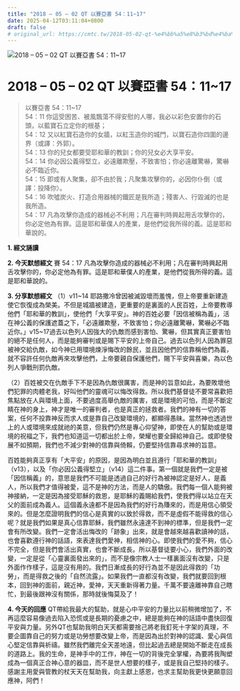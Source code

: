 ```yaml
---
title: "2018 – 05 – 02 QT 以賽亞書 54：11~17"
date: 2025-04-12T03:11:04+0800
draft: false
# original_url: https://cmtc.tw/2018-05-02-qt-%e4%bb%a5%e8%b3%bd%e4%ba%9e%e6%9b%b8-54%ef%bc%9a1117
---
```


![2018 – 05 – 02 QT 以賽亞書 54：11\~17](/images/qt.jpg   "2018 – 05 – 02 QT 以賽亞書 54：11\~17")

# 2018 – 05 – 02 QT 以賽亞書 54：11\~17

> 以賽亞書 54：11\~17  
> 54：11 你這受困苦、被風飄蕩不得安慰的人哪，我必以彩色安置你的石頭，以藍寶石立定你的根基；  
> 54：12 又以紅寶石造你的女牆，以紅玉造你的城門，以寶石造你四圍的邊界（或譯：外郭）。  
> 54：13 你的兒女都要受耶和華的教訓；你的兒女必大享平安。  
> 54：14 你必因公義得堅立，必遠離欺壓，不致害怕；你必遠離驚嚇，驚嚇必不臨近你。  
> 54：15 即或有人聚集，卻不由於我；凡聚集攻擊你的，必因你仆倒（或譯：投降你）。  
> 54：16 吹噓炭火、打造合用器械的鐵匠是我所造；殘害人、行毀滅的也是我所造。  
> 54：17 凡為攻擊你造成的器械必不利用；凡在審判時興起用舌攻擊你的，你必定他為有罪。這是耶和華僕人的產業，是他們從我所得的義。這是耶和華說的。

**1. 經文誦讀**

**2.  今天默想經文**
賽 54：17 凡為攻擊你造成的器械必不利用；凡在審判時興起用舌攻擊你的，你必定他為有罪。這是耶和華僕人的產業，是他們從我所得的義。這是耶和華說的。

**3. 分享默想經文**
（1）v11\~14 耶路撒冷曾因被滅毀壞而羞愧，但上帝要重新建造使它恢復成為榮美。不但是城牆被建造，更重要的是裏面的人民百姓，上帝要教導他們「耶和華的教訓」，使他們「大享平安」。神的百姓必要「因信被稱為義」，活在神公義的保護遮蓋之下，「必遠離欺壓，不致害怕；你必遠離驚嚇，驚嚇必不臨近你。」v15\~17過去以色列人因強大的仇敵而感到害怕、驚嚇，但其實真正要害怕的絕不是任何人，而是能夠審判或是賜下平安的上帝自己。過去以色列人因為罪惡被神交給仇敵，如今神已用環境煉淨悔改的餘民，並且因他們的信靠稱他們為義，就不容許任何仇敵再來攻擊他們，上帝要親自保護他們，賜下平安與喜樂，為以色列人爭戰刑罰仇敵。

（2）百姓被交在仇敵手下不是因為仇敵很厲害，而是神的旨意如此，為要敗壞他們犯罪的肉體老我，好叫他們的靈魂可以悔改得救。所以我們基督徒不要常喜歡把焦點放在人與環境上面，不要過度高舉仇敵的厲害，或是環境的可怕，而是不斷定睛在神的身上，神才是唯一的審判者，也是真正的拯救者。我們的神有一切的答案，任何不投靠神反而求人或是靠自己改變環境的，都顯得愚昧。當然神也透過世上的人或環境來成就祂的美意，但我們仍然是專心仰望神，即使在人的幫助或是環境的祝福之下，我們也知道這一切都出於上帝，榮耀也要全歸給神自己。或即使發展不如預期，我們也不減少對神的信靠與倚賴，仍要堅持信靠尋求神的旨意。

百姓能夠真正享有「大平安」的原因，是因為明白並且遵行「耶和華的教訓」（v13），以及「你必因公義得堅立」（v14）這二件事。第一個就是我們一定是被「因信稱義」的，意思是我們不可能是透過自己的好行為被神認定是好人，是義人，所以我們才值得被愛，這不是神的方法，而是人的驕傲。我們每一個人能夠被神接納，一定是因為接受耶穌的救恩，是耶穌的義賜給我們，使我們得以站立在天父的面前成為義人。這個義永遠都不是因為我們的好行為賺來的，而是用信心領受來的。但是怎麼證明我們的信心是真實的以致於得救，而不是虛假不能得救的信心呢？就是我們如果是真心信靠耶穌，我們雖然永遠達不到神的標準，但是我們一定會有所改變。我們一定會活出悔改的「跡象」出來，就是會越來越喜歡讀神的話，也會喜歡遵行神的話語，來表達我們愛神，相信神的心。即使我們的愛不夠，信心不完全，但是我們會活出真實，也會不斷成長。所以基督徒要小心，我們外面的改變，一定是從「心靈裏面發出來的」，而不是像宗教人士一樣裏面沒有改變，只是外面作作樣子，這是沒有用的。我們日漸成長的好行為並不是因此得救的「功勞」，而是得救之後的「自然流露」。如果我們一直都沒有改變，我們就要回到根本，回到神的面前，親近神，愛神，天天重新得著力量。千萬不要遠離神靠自己瞎忙，到最後跟神沒有關係，那時就後悔莫及了！

**4. 今天的回應**
QT帶給我最大的幫助，就是心中平安的力量比以前稍微增加了，不再這麼容易像過去陷入恐慌或是長期的憂慮之中，總是能夠在神的話語中盡快回復平安與力量。另外QT也幫助我明白天天都需要捨己將老我釘死十字架的真理，不要企圖靠自己的努力或是功勞想要改變上帝，而是因為出於對神的認識、愛心與信心堅定信靠與祈禱。雖然我們離完全天差地遠，但比起過去總是開始不斷走在成長的道路上。我的生命，是神手中的工作，神在一切的背後完全掌權，為要將我陶塑成為一個真正合神心意的器皿，而不是世人想要的樣子，或是我自己堅持的樣子。感謝主用愛與管教的杖天天在幫助我，向主獻上感恩，也求主幫助我更快更願意回應神，阿們！
